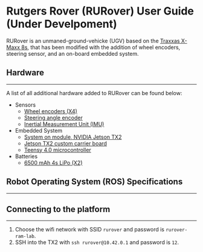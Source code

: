 # Rutgers Rover (RURover) User Guide (Under Develpoment)

RURover is an unmaned-ground-vehicke (UGV) based on the [Traxxas X-Maxx 8s](https://traxxas.com/products/landing/x-maxx/), that has been modified with the addition of wheel encoders, steering sensor, and an on-board embedded system.

## Hardware
***
A list of all additional hardware added to RURover can be found below:
- Sensors
    - [Wheel encoders (X4)](https://www.usdigital.com/products/encoders/incremental/shaft/S4T)
    - [Steering angle encoder](https://www.usdigital.com/products/encoders/absolute/magnetic/MA3)
    - [Inertial Measurement Unit (IMU)](https://www.adafruit.com/product/2472)
- Embedded System
    - [System on module, NVIDIA Jetson TX2](https://developer.nvidia.com/embedded/jetson-tx2-developer-kit)
    - [Jetson TX2 custom carrier board](https://www.uta.edu/utari/research/robotics/airborne/tutorials.php#TX2version2)
    - [Teensy 4.0 microcontroller](https://www.pjrc.com/store/teensy40.html)
- Batteries
    - [6500 mAh 4s LiPo (X2)](https://www.amazon.com/Youme-Battery-6500mAh-Traxxas-%EF%BC%8CHelicopter%EF%BC%8CAirplane/dp/B07PD2CNQM/ref=sr_1_7?dchild=1&keywords=4s+lipo+traxxas+connector&qid=1598924690&sr=8-7)

## Robot Operating System (ROS) Specifications
***

## Connecting to the platform
***
1. Choose the wifi network with SSID `rurover` and password is `rurover-ram-lab`.
2. SSH into the TX2 with `ssh rurover@10.42.0.1` and password is `12`.
